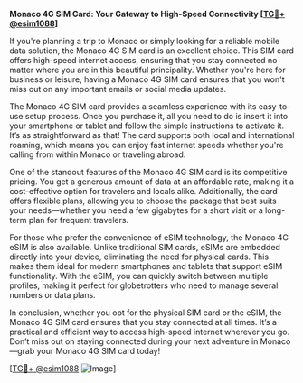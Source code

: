 **Monaco 4G SIM Card: Your Gateway to High-Speed Connectivity [[TG💪+ @esim1088](https://t.me/s/esim1088)]**

If you're planning a trip to Monaco or simply looking for a reliable mobile data solution, the Monaco 4G SIM card is an excellent choice. This SIM card offers high-speed internet access, ensuring that you stay connected no matter where you are in this beautiful principality. Whether you're here for business or leisure, having a Monaco 4G SIM card ensures that you won't miss out on any important emails or social media updates.

The Monaco 4G SIM card provides a seamless experience with its easy-to-use setup process. Once you purchase it, all you need to do is insert it into your smartphone or tablet and follow the simple instructions to activate it. It’s as straightforward as that! The card supports both local and international roaming, which means you can enjoy fast internet speeds whether you're calling from within Monaco or traveling abroad.

One of the standout features of the Monaco 4G SIM card is its competitive pricing. You get a generous amount of data at an affordable rate, making it a cost-effective option for travelers and locals alike. Additionally, the card offers flexible plans, allowing you to choose the package that best suits your needs—whether you need a few gigabytes for a short visit or a long-term plan for frequent travelers.

For those who prefer the convenience of eSIM technology, the Monaco 4G eSIM is also available. Unlike traditional SIM cards, eSIMs are embedded directly into your device, eliminating the need for physical cards. This makes them ideal for modern smartphones and tablets that support eSIM functionality. With the eSIM, you can quickly switch between multiple profiles, making it perfect for globetrotters who need to manage several numbers or data plans.

In conclusion, whether you opt for the physical SIM card or the eSIM, the Monaco 4G SIM card ensures that you stay connected at all times. It’s a practical and efficient way to access high-speed internet wherever you go. Don’t miss out on staying connected during your next adventure in Monaco—grab your Monaco 4G SIM card today!

[[TG💪+ @esim1088](https://t.me/s/esim1088) ![Image](https://i.postimg.cc/Y0z9fWf4/image.png)]